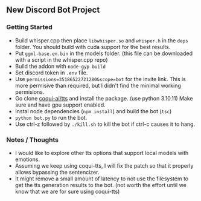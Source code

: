 ## New Discord Bot Project

### Getting Started

- Build whisper.cpp then place `libwhisper.so` and `whisper.h` in the `deps` folder. You should build with cuda support for the best results.
- Put `ggml-base.en.bin` in the models folder. (this file can be downloaded with a script in the whisper.cpp repo)
- Build the addon with `node-gyp build`
- Set discord token in `.env` file.
- Use `permissions=35186522721280&scope=bot` for the invite link. This is more permisive than required, but I didn't find the minimal working permisions.
- Go clone [coqui-ai/tts](https://github.com/coqui-ai/TTS) and install the package. (use python 3.10.11) Make sure and have gpu support enabled.
- Instal node dependencies (`npm install`) and build the bot (`tsc`)
- `python bot.py` to run the bot.
- Use ctrl-z followed by `./kill.sh` to kill the bot if ctrl-c causes it to hang.

### Notes / Thoughts

- I would like to explore other tts options that support local models with emotions.
- Assuming we keep using coqui-tts, I will fix the patch so that it properly allows bypassing the sentencizer.
- It might remove a small amount of latency to not use the filesystem to get the tts generation results to the bot. (not worth the effort until we know that we are for sure using coqui-tts)

